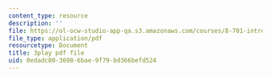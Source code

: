 ```yaml
---
content_type: resource
description: ''
file: https://ol-ocw-studio-app-qa.s3.amazonaws.com/courses/8-701-introduction-to-nuclear-and-particle-physics-fall-2020/0edadc8036986bae9f79bd366befd524_cuUIPyD2pkU.pdf
file_type: application/pdf
resourcetype: Document
title: 3play pdf file
uid: 0edadc80-3698-6bae-9f79-bd366befd524
---
```

